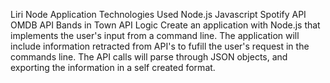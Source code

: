 Liri Node Application
Technologies Used
Node.js
Javascript
Spotify API
OMDB API
Bands in Town API
Logic
Create an application with Node.js that implements the user's input from a command line.
The application will include information retracted from API's to fufill the user's request in the commands line.
The API calls will parse through JSON objects, and exporting the information in a self created format.

